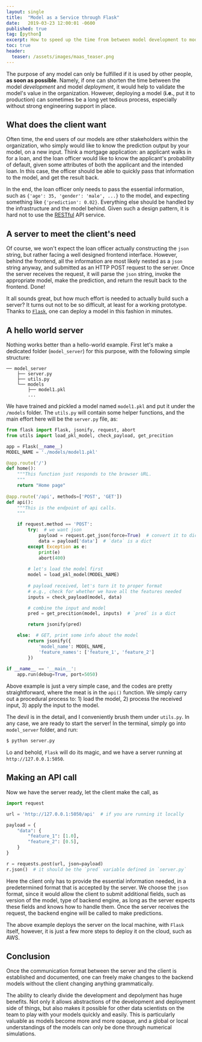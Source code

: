 ```yaml
---
layout: single
title:  "Model as a Service through Flask"
date:   2019-03-23 12:00:01 -0600
published: true
tag: [python]
excerpt: How to speed up the time from between model development to model deployment.
toc: true
header:
  teaser: /assets/images/maas_teaser.png
---
```

The purpose of any model can only be fulfilled if it is used by other people, **as soon as possible**. Namely, if one can shorten the time between the model *development* and model *deployment*, it would help to validate the model's value in the organization. However, deploying a model (**i.e.**, put it to production) can sometimes be a long yet tedious process, especially without strong engineering support in place.

## What does the client want
Often time, the end users of our models are other stakeholders within the organization, who simply would like to know the prediction output by your model, on a new input. Think a mortgage application: an applicant walks in for a loan, and the loan officer would like to know the applicant's probability of default, given some attributes of both the applicant and the intended loan. In this case, the officer should be able to quickly pass that information to the model, and get the result back.  

In the end, the loan officer only needs to pass the essential information, such as `{'age': 35, 'gender': 'male', ...}` to the model, and expecting something like `{'prediction': 0.02}`. Everything else should be handled by the infrastructure and the model behind. Given such a design pattern, it is hard not to use the [RESTful](https://en.wikipedia.org/wiki/Representational_state_transfer) API service.

## A server to meet the client's need
Of course, we won't expect the loan officer actually constructing the `json` string, but rather facing a well designed frontend interface. However, behind the frontend, all the information are most likely nested as a `json` string anyway, and submitted as an HTTP POST request to the server. Once the server receives the request, it will parse the `json` string, invoke the appropriate model, make the prediction, and return the result back to the frontend. Done!

It all sounds great, but how much effort is needed to actually build such a server? It turns out not to be so difficult, at least for a working prototype. Thanks to [`Flask`](https://en.wikipedia.org/wiki/Flask_(web_framework)), one can deploy a model in this fashion in minutes. 

## A hello world server
Nothing works better than a hello-world example. First let's make a dedicated folder (`model_server`) for this purpose, with the following simple structure:

```
── model_server
    ├── server.py
    ├── utils.py
    └── models
        ├── model1.pkl
        ...
```
We have trained and pickled a model named `model1.pkl` and put it under the `/models` folder. The `utils.py` will contain some helper functions, and the main effort here will be the `server.py` file, as:

~~~py
from flask import Flask, jsonify, request, abort
from utils import load_pkl_model, check_payload, get_precition

app = Flask(__name__)
MODEL_NAME = './models/model1.pkl'

@app.route('/')
def home():
    """This function just responds to the browser URL.
    """
    return "Home page"
    
@app.route('/api', methods=['POST', 'GET'])
def api():
    """This is the endpoint of api calls.
    """

    if request.method == 'POST':
        try:  # we want json
            payload = request.get_json(force=True)  # convert it to dict
            data = payload['data']  # `data` is a dict
        except Exception as e:
            print(e)
            abort(400)
         
        # let's load the model first
        model = load_pkl_model(MODEL_NAME)
         
        # payload received, let's turn it to proper format
        # e.g., check for whether we have all the features needed
        inputs = check_payload(model, data) 

        # combine the input and model
        pred = get_precition(model, inputs)  # `pred` is a dict

        return jsonify(pred)

    else:  # GET, print some info about the model
        return jsonify({
            'model_name': MODEL_NAME,
            'feature_names': ['feature_1', 'feature_2']
        })
            
if __name__ == '__main__':
    app.run(debug=True, port=5050)
~~~

Above example is just a very simple case, and the codes are pretty straightforward, where the meat is in the `api()` function. We simply carry out a procedural process to: 1) load the model, 2) process the received input, 3) apply the input to the model. 

The devil is in the detail, and I conveniently brush them under `utils.py`. In any case, we are ready to start the server! In the terminal, simply go into `model_server` folder, and run:

~~~sh
$ python server.py
~~~
Lo and behold, `Flask` will do its magic, and we have a server running at `http://127.0.0.1:5050`. 

## Making an API call
Now we have the server ready, let the client make the call, as

~~~py
import request

url = 'http://127.0.0.1:5050/api'  # if you are running it locally

payload = {
    "data": {
        "feature_1": [1.0], 
        "feature_2": [0.5], 
    }
}

r = requests.post(url, json=payload)
r.json()  # it should be the `pred` variable defined in `server.py`
~~~

Here the client only has to provide the essential information needed, in a predetermined format that is accepted by the server. We choose the `json` format, since it would allow the client to submit additional fields, such as version of the model, type of backend engine, as long as the server expects these fields and knows how to handle them. Once the server receives the request, the backend engine will be called to make predictions. 

The above example deploys the server on the local machine, with `Flask` itself, however, it is just a few more steps to deploy it on the cloud, such as AWS.

## Conclusion
Once the communication format between the server and the client is established and documented, one can freely make changes to the backend models without the client changing anything grammatically.  

The ability to clearly divide the development and depolyment has huge benefits. Not only it allows abstractions of the development and deployment side of things, but also makes it possible for other data scientists on the team to play with your models quickly and easily. This is particularly valuable as models become more and more opaque, and a global or local understandings of the models can only be done through numerical simulations.  



